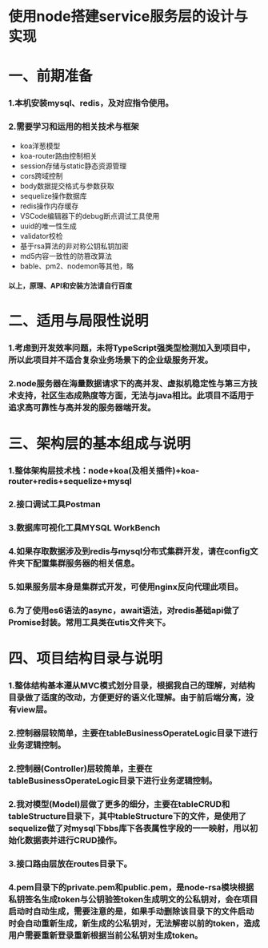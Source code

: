 # 使用node搭建service服务层的设计与实现

# 一、前期准备
### 1.本机安装mysql、redis，及对应指令使用。
### 2.需要学习和运用的相关技术与框架
* koa洋葱模型
* koa-router路由控制相关
* session存储与static静态资源管理
* cors跨域控制
* body数据提交格式与参数获取
* sequelize操作数据库
* redis操作内存缓存
* VSCode编辑器下的debug断点调试工具使用
* uuid的唯一性生成
* validator校检
* 基于rsa算法的非对称公钥私钥加密
* md5内容一致性的防篡改算法
* bable、pm2、nodemon等其他，略
#### 以上，原理、API和安装方法请自行百度

# 二、适用与局限性说明
### 1.考虑到开发效率问题，未将TypeScript强类型检测加入到项目中，所以此项目并不适合复杂业务场景下的企业级服务开发。
### 2.node服务器在海量数据请求下的高并发、虚拟机稳定性与第三方技术支持，社区生态成熟度等方面，无法与java相比。此项目不适用于追求高可靠性与高并发的服务器端开发。

# 三、架构层的基本组成与说明
### 1.整体架构层技术栈：node+koa(及相关插件)+koa-router+redis+sequelize+mysql
### 2.接口调试工具Postman
### 3.数据库可视化工具MYSQL WorkBench
### 4.如果存取数据涉及到redis与mysql分布式集群开发，请在config文件夹下配置集群服务器的相关信息。
### 5.如果服务层本身是集群式开发，可使用nginx反向代理此项目。
### 6.为了使用es6语法的async，await语法，对redis基础api做了Promise封装。常用工具类在utis文件夹下。

# 四、项目结构目录与说明
### 1.整体结构基本遵从MVC模式划分目录，根据我自己的理解，对结构目录做了适度的改动，方便更好的语义化理解。由于前后端分离，没有view层。
### 2.控制器层较简单，主要在tableBusinessOperateLogic目录下进行业务逻辑控制。
### 2.控制器(Controller)层较简单，主要在tableBusinessOperateLogic目录下进行业务逻辑控制。
### 2.我对模型(Model)层做了更多的细分，主要在tableCRUD和tableStructure目录下，其中tableStructure下的文件，是使用了sequelize做了对mysql下bbs库下各表属性字段的一一映射，用以初始化数据表并进行CRUD操作。
### 3.接口路由层放在routes目录下。
### 4.pem目录下的private.pem和public.pem，是node-rsa模块根据私钥签名生成token与公钥验签token生成明文的公私钥对，会在项目启动时自动生成，需要注意的是，如果手动删除该目录下的文件启动时会自动重新生成，新生成的公私钥对，无法解密以前的token，造成用户需要重新登录重新根据当前公私钥对生成token。